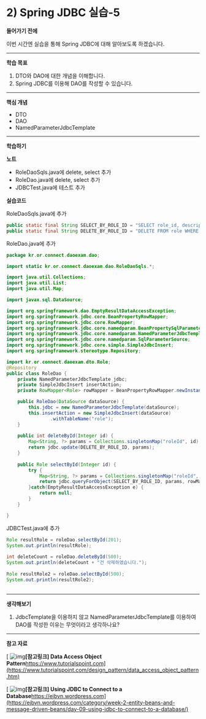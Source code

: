 # 2) Spring JDBC 실습-5

**들어가기 전에**

이번 시간엔 실습을 통해 Spring JDBC에 대해 알아보도록 하겠습니다.

 

 

------

**학습 목표**

1. DTO와 DAO에 대한 개념을 이해합니다.
2. Spring JDBC를 이용해 DAO를 작성할 수 있습니다.

 

 

------

**핵심 개념**

- DTO
- DAO
- NamedParameterJdbcTemplate

 

 

------

**학습하기**

**노트**

- RoleDaoSqls.java에 delete, select 추가
- RoleDao.java에 delete, select 추가
- JDBCTest.java에 테스트 추가

**실습코드**

RoleDaoSqls.java에 추가

```java
public static final String SELECT_BY_ROLE_ID = "SELECT role_id, description FROM role where role_id = :roleId";
public static final String DELETE_BY_ROLE_ID = "DELETE FROM role WHERE role_id = :roleId";
```



RoleDao.java에 추가

```java
package kr.or.connect.daoexam.dao;

import static kr.or.connect.daoexam.dao.RoleDaoSqls.*;

import java.util.Collections;
import java.util.List;
import java.util.Map;

import javax.sql.DataSource;

import org.springframework.dao.EmptyResultDataAccessException;
import org.springframework.jdbc.core.BeanPropertyRowMapper;
import org.springframework.jdbc.core.RowMapper;
import org.springframework.jdbc.core.namedparam.BeanPropertySqlParameterSource;
import org.springframework.jdbc.core.namedparam.NamedParameterJdbcTemplate;
import org.springframework.jdbc.core.namedparam.SqlParameterSource;
import org.springframework.jdbc.core.simple.SimpleJdbcInsert;
import org.springframework.stereotype.Repository;

import kr.or.connect.daoexam.dto.Role;
@Repository
public class RoleDao {
	private NamedParameterJdbcTemplate jdbc;
	private SimpleJdbcInsert insertAction;
	private RowMapper<Role> rowMapper = BeanPropertyRowMapper.newInstance(Role.class);

	public RoleDao(DataSource dataSource) {
		this.jdbc = new NamedParameterJdbcTemplate(dataSource);
		this.insertAction = new SimpleJdbcInsert(dataSource)
                .withTableName("role");
	}
	
	public int deleteById(Integer id) {
		Map<String, ?> params = Collections.singletonMap("roleId", id);
		return jdbc.update(DELETE_BY_ROLE_ID, params);
	}
	
	public Role selectById(Integer id) {
		try {
			Map<String, ?> params = Collections.singletonMap("roleId", id);
			return jdbc.queryForObject(SELECT_BY_ROLE_ID, params, rowMapper);		
		}catch(EmptyResultDataAccessException e) {
			return null;
		}
	}

}
```

 

JDBCTest.java에 추가

```java
Role resultRole = roleDao.selectById(201);
System.out.println(resultRole);
		
int deleteCount = roleDao.deleteById(500);
System.out.println(deleteCount + "건 삭제하였습니다.");
	
Role resultRole2 = roleDao.selectById(500);
System.out.println(resultRole2);
		
```

 

 

------


**생각해보기**

1. JdbcTemplate을 이용하지 않고 NamedParameterJdbcTemplate를 이용하여 DAO를 작성한 이유는 무엇이라고 생각하나요?



------

**참고 자료**

[ ![img](https://cphinf.pstatic.net/mooc/20201028_51/16038691128671cgSt_JPEG/W4Z3MdJUJ97qggyR8Bit.jpg?type=ffn199_148)**[참고링크\] Data Access Object Pattern**https://www.tutorialspoint.com](https://www.tutorialspoint.com/design_pattern/data_access_object_pattern.htm)

[ ![img](https://cphinf.pstatic.net/mooc/20201028_116/1603869162729SvM4l_JPEG/FT08AJo7GyFE5XRk4oTr.jpg?type=ffn199_148)**[참고링크\] Using JDBC to Connect to a Database**https://ejbvn.wordpress.com](https://ejbvn.wordpress.com/category/week-2-entity-beans-and-message-driven-beans/day-09-using-jdbc-to-connect-to-a-database/)